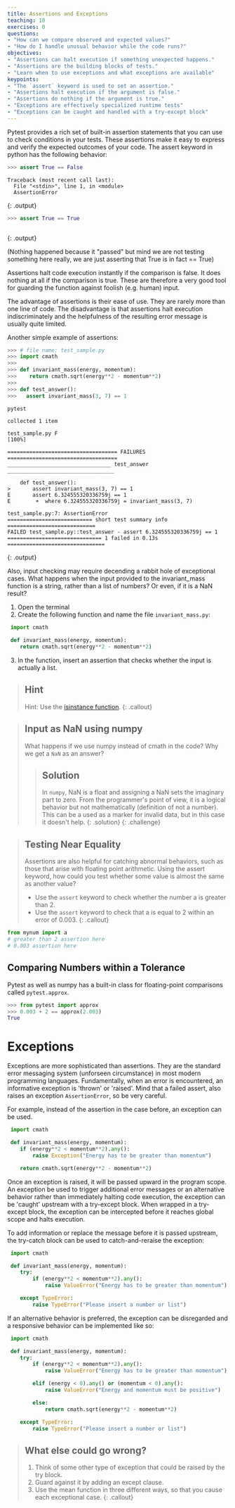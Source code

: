```yaml
---
title: Assertions and Exceptions
teaching: 10
exercises: 0
questions:
- "How can we compare observed and expected values?"
- "How do I handle unusual behavior while the code runs?"
objectives:
- "Assertions can halt execution if something unexpected happens."
- "Assertions are the building blocks of tests."
- "Learn when to use exceptions and what exceptions are available"
keypoints:
- "The `assert` keyword is used to set an assertion."
- "Assertions halt execution if the argument is false."
- "Assertions do nothing if the argument is true."
- "Exceptions are effectively specialized runtime tests"
- "Exceptions can be caught and handled with a try-except block"
---
```


Pytest provides a rich set of built-in assertion statements that you can use to check conditions in your tests. These assertions make it easy to express and verify the expected outcomes of your code. The assert keyword in python has the
following behavior:

```python
>>> assert True == False
```

~~~
Traceback (most recent call last):
  File "<stdin>", line 1, in <module>
  AssertionError
~~~
{: .output}

```python
>>> assert True == True
```

~~~
~~~
{: .output}

(Nothing happened because it "passed" but mind we are not testing something here really, we are just asserting that True is in fact == True)

Assertions halt code execution instantly if the comparison is false.
It does nothing at all if the comparison is true. These are therefore a very
good tool for guarding the function against foolish (e.g. human) input.

The advantage of assertions is their ease of use. They are rarely more than one
line of code. The disadvantage is that assertions halt execution
indiscriminately and the helpfulness of the resulting error message is usually
quite limited.

Another simple example of assertions:

```python
>>> # file name: test_sample.py
>>> import cmath
>>>
>>> def invariant_mass(energy, momentum):
>>>    return cmath.sqrt(energy**2 - momentum**2)
>>>
>>> def test_answer():
>>>   assert invariant_mass(3, 7) == 1
```

```bash
pytest
```

~~~
collected 1 item

test_sample.py F                                                         [100%]

=================================== FAILURES ===================================
_________________________________ test_answer __________________________________

    def test_answer():
>       assert invariant_mass(3, 7) == 1
E       assert 6.324555320336759j == 1
E        +  where 6.324555320336759j = invariant_mass(3, 7)

test_sample.py:7: AssertionError
=========================== short test summary info ============================
FAILED test_sample.py::test_answer - assert 6.324555320336759j == 1
============================== 1 failed in 0.13s ===============================
~~~
{: .output}


Also, input checking may require decending a rabbit hole of exceptional cases.
What happens when the input provided to the invariant_mass function is a string, rather
than a list of numbers? Or even, if it is a NaN result?

1. Open the terminal
2. Create the following function and name the file ``invariant_mass.py``:

```python
 import cmath

 def invariant_mass(energy, momentum):
    return cmath.sqrt(energy**2 - momentum**2)
```

3. In the function, insert an assertion that checks whether the input is actually a list.

> ## Hint
>
> Hint: Use the [isinstance function](https://docs.python.org/2/library/functions.html#isinstance).
{: .callout}

> ## Input as NaN using numpy
>
> What happens if we use numpy instead of cmath in the code? Why we get a `NaN` as an answer?
>
> > ## Solution
> >
> > In `numpy`, NaN is a float and assigning a NaN sets the imaginary part to zero. From the programmer's point
> > of view, it is a logical behavior but not mathematically (definition of not a number). This can be a
> > used as a marker for invalid data, but in this case it doesn't help.
> {: .solution}
{: .challenge}

> ## Testing Near Equality
>
> Assertions are also helpful for catching abnormal behaviors, such as those
> that arise with floating point arithmetic. Using the assert keyword, how could
> you test whether some value is almost the same as another value?
>
> - Use the `assert` keyword to check whether the number a is greater than 2.
> - Use the `assert` keyword to check that a is equal to 2 within an error of 0.003.
{: .callout}

```python
from mynum import a
# greater than 2 assertion here
# 0.003 assertion here
```

## Comparing Numbers within a Tolerance

Pytest as well as numpy has a built-in class for floating-point comparisons called ``pytest.approx``.

```python
>>> from pytest import approx
>>> 0.003 + 2 == approx(2.003)
True
```

# Exceptions

Exceptions are more sophisticated than assertions. They are the standard error
messaging system (unforseen circumstance) in most modern programming languages. Fundamentally, when an
error is encountered, an informative exception is 'thrown' or 'raised'. Mind that a failed assert,
also raises an exception `AssertionError`, so be very careful.

For example, instead of the assertion in the case before, an exception can be
used.

```python
 import cmath

 def invariant_mass(energy, momentum):
    if (energy**2 < momentum**2).any():
        raise Exception("Energy has to be greater than momentum")

    return cmath.sqrt(energy**2 - momentum**2)
```

Once an exception is raised, it will be passed upward in the program scope.
An exception be used to trigger additional error messages or an alternative
behavior rather than immediately halting code
execution, the exception can be 'caught' upstream with a try-except block.
When wrapped in a try-except block, the exception can be intercepted before it reaches
global scope and halts execution.

To add information or replace the message before it is passed upstream, the try-catch
block can be used to catch-and-reraise the exception:

```python
 import cmath

 def invariant_mass(energy, momentum):
    try:
        if (energy**2 < momentum**2).any():
            raise ValueError("Energy has to be greater than momentum")

    except TypeError:
        raise TypeError("Please insert a number or list")
```

If an alternative behavior is preferred, the exception can be disregarded and a
responsive behavior can be implemented like so:

```python
 import cmath

 def invariant_mass(energy, momentum):
    try:
        if (energy**2 < momentum**2).any():
            raise ValueError("Energy has to be greater than momentum")

        elif (energy < 0).any() or (momentum < 0).any():
            raise ValueError("Energy and momentum must be positive")

        else:
            return cmath.sqrt(energy**2 - momentum**2)

    except TypeError:
        raise TypeError("Please insert a number or list")
```

> ## What else could go wrong?
>
> 1. Think of some other type of exception that could be raised by the try
> block.
> 2. Guard against it by adding an except clause.
> 3. Use the mean function in three different ways, so that you cause each
> exceptional case.
{: .callout}
